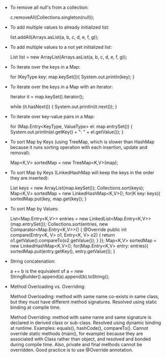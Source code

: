 - To remove all null's from a collection:

 	c.removeAll(Collections.singleton(null));

- To add multiple values to already initialized list:

 	list.addAll(Arrays.asList(a, b, c, d, e, f, g));

- To add multiple values to a not yet initialized list:

 	List<E> list = new ArrayList<E>(Arrays.asList(a, b, c, d, e, f, g));

- To iterate over the keys in a Map:

	for (KeyType key: map.keySet()){
		System.out.println(key);
	}

- To iterate over the keys in a Map with an iterator:

	Iterator<KeyType> it = map.keySet().iterator();

	while (it.hasNext()) {
		System.out.println(it.next());
	}

- To iterate over key-value pairs in a Map:

	for (Map.Entry<KeyType, ValueType> el: map.entrySet()) {
		System.out.println(el.getKey() + ": " + el.getValue());
	}

- To sort Map by Keys (using TreeMap, which is slower than HashMap because it runs sorting operation with each insertion, update and removal):

	Map<K,V> sortedMap = new TreeMap<K,V>(map);

- To sort Map by Keys (LinkedHashMap will keep the keys in the order they are inserted):

	List<K> keys = new ArrayList<K>(map.keySet());
	Collections.sort(keys);
	Map<K,V> sortedMap = new LinkedHashMap<K,V>();
	for(K key: keys){
		sortedMap.put(key, map.get(key));
	}

- To sort Map by Values:

	List<Map.Entry<K,V>> entries = new LinkedList<Map.Entry<K,V>>(map.entrySet());
	Collections.sort(entries, new Comparator<Map.Entry<K,V>>() {
		@Override
		public int compare(Entry<K, V> o1, Entry<K, V> o2) {
			return o1.getValue().compareTo(o2.getValue());
		}
	});
	Map<K,V> sortedMap = new LinkedHashMap<K,V>();
	for(Map.Entry<K,V> entry: entries){
		sortedMap.put(entry.getKey(), entry.getValue());
	}

- String concatenation:

	a += b is the equivalent of
	a = new StringBuilder().append(a).append(b).toString();

- Method Overloading vs. Overriding:

	Method Overloading: method with same name co-exists in same class, but they must have different method signatures. Resolved using static binding at compile time.

	Method Overriding: method with same name and same signature is declared in derived class or sub-class. Resolved using dynamic binding at runtime. Examples: equals(), hashCode(), compareTo(). Cannot override static methods (main(), for example) because they are associated with Class rather than object, and resolved and bonded during compile time. Also, private and final methods cannot be overridden. Good practice is to use @Override annotation.








 	